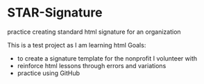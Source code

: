 # STAR-Signature
practice creating standard html signature for an organization

This is a test project as I am learning html
Goals: 
- to create a signature template for the nonprofit I volunteer with
- reinforce html lessons through errors and variations
- practice using GitHub
